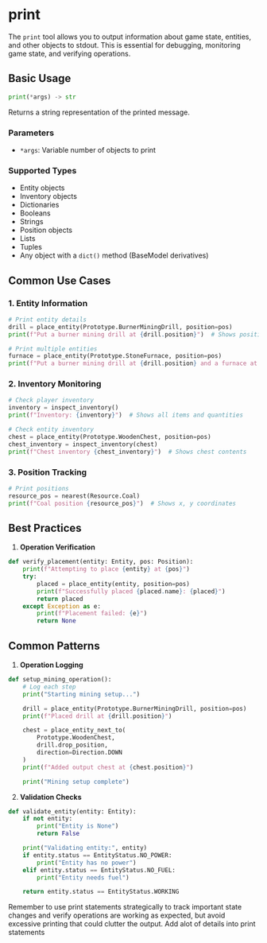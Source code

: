 # print

The `print` tool allows you to output information about game state, entities, and other objects to stdout. This is essential for debugging, monitoring game state, and verifying operations.

## Basic Usage

```python
print(*args) -> str
```

Returns a string representation of the printed message.

### Parameters

- `*args`: Variable number of objects to print

### Supported Types

- Entity objects
- Inventory objects
- Dictionaries
- Booleans
- Strings
- Position objects
- Lists
- Tuples
- Any object with a `dict()` method (BaseModel derivatives)

## Common Use Cases

### 1. Entity Information

```python
# Print entity details
drill = place_entity(Prototype.BurnerMiningDrill, position=pos)
print(f"Put a burner mining drill at {drill.position}")  # Shows position, direction, status, etc.

# Print multiple entities
furnace = place_entity(Prototype.StoneFurnace, position=pos)
print(f"Put a burner mining drill at {drill.position} and a furnace at {furnace.position}")  # Shows details of both entities
```

### 2. Inventory Monitoring

```python
# Check player inventory
inventory = inspect_inventory()
print(f"Inventory: {inventory}")  # Shows all items and quantities

# Check entity inventory
chest = place_entity(Prototype.WoodenChest, position=pos)
chest_inventory = inspect_inventory(chest)
print(f"Chest inventory {chest_inventory}")  # Shows chest contents
```

### 3. Position Tracking

```python
# Print positions
resource_pos = nearest(Resource.Coal)
print(f"Coal position {resource_pos}")  # Shows x, y coordinates
```

## Best Practices

1. **Operation Verification**

```python
def verify_placement(entity: Entity, pos: Position):
    print(f"Attempting to place {entity} at {pos}")
    try:
        placed = place_entity(entity, position=pos)
        print(f"Successfully placed {placed.name}: {placed}")
        return placed
    except Exception as e:
        print(f"Placement failed: {e}")
        return None
```

## Common Patterns

1. **Operation Logging**

```python
def setup_mining_operation():
    # Log each step
    print("Starting mining setup...")

    drill = place_entity(Prototype.BurnerMiningDrill, position=pos)
    print(f"Placed drill at {drill.position}")

    chest = place_entity_next_to(
        Prototype.WoodenChest,
        drill.drop_position,
        direction=Direction.DOWN
    )
    print(f"Added output chest at {chest.position}")

    print("Mining setup complete")
```

2. **Validation Checks**

```python
def validate_entity(entity: Entity):
    if not entity:
        print("Entity is None")
        return False

    print("Validating entity:", entity)
    if entity.status == EntityStatus.NO_POWER:
        print("Entity has no power")
    elif entity.status == EntityStatus.NO_FUEL:
        print("Entity needs fuel")

    return entity.status == EntityStatus.WORKING
```

Remember to use print statements strategically to track important state changes and verify operations are working as expected, but avoid excessive printing that could clutter the output.
Add alot of details into print statements
